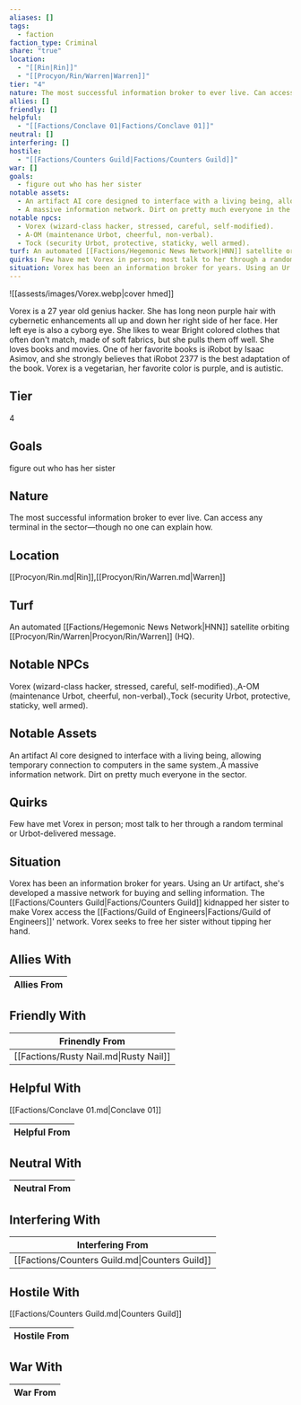 ```yaml
---
aliases: []
tags:
  - faction
faction_type: Criminal
share: "true"
location:
  - "[[Rin|Rin]]"
  - "[[Procyon/Rin/Warren|Warren]]"
tier: "4"
nature: The most successful information broker to ever live. Can access any terminal in the sector—though no one can explain how.
allies: []
friendly: []
helpful:
  - "[[Factions/Conclave 01|Factions/Conclave 01]]"
neutral: []
interfering: []
hostile:
  - "[[Factions/Counters Guild|Factions/Counters Guild]]"
war: []
goals:
  - figure out who has her sister
notable assets:
  - An artifact AI core designed to interface with a living being, allowing temporary connection to computers in the same system.
  - A massive information network. Dirt on pretty much everyone in the sector.
notable npcs:
  - Vorex (wizard-class hacker, stressed, careful, self-modified).
  - A-OM (maintenance Urbot, cheerful, non-verbal).
  - Tock (security Urbot, protective, staticky, well armed).
turf: An automated [[Factions/Hegemonic News Network|HNN]] satellite orbiting [[Procyon/Rin/Warren|Procyon/Rin/Warren]] (HQ).
quirks: Few have met Vorex in person; most talk to her through a random terminal or Urbot-delivered message.
situation: Vorex has been an information broker for years. Using an Ur artifact, she's developed a massive network for buying and selling information. The [[Factions/Counters Guild|Factions/Counters Guild]] kidnapped her sister to make Vorex access the [[Factions/Guild of Engineers|Factions/Guild of Engineers]]' network. Vorex seeks to free her sister without tipping her hand.
---
```

![[assests/images/Vorex.webp|cover hmed]]

Vorex is a 27 year old genius hacker. She has long neon purple hair with cybernetic enhancements all up and down her right side of her face. Her left eye is also a cyborg eye. She likes to wear Bright colored clothes that often don't match, made of soft fabrics, but she pulls them off well. She loves books and movies. One of her favorite books is iRobot by Isaac Asimov, and she strongly believes that iRobot 2377 is the best adaptation of the book. Vorex is a vegetarian, her favorite color is purple, and is autistic. 

## Tier

4

## Goals

figure out who has her sister

## Nature

The most successful information broker to ever live. Can access any terminal in the sector—though no one can explain how.

## Location

[[Procyon/Rin.md|Rin]],[[Procyon/Rin/Warren.md|Warren]]

## Turf

An automated [[Factions/Hegemonic News Network|HNN]] satellite orbiting [[Procyon/Rin/Warren|Procyon/Rin/Warren]] (HQ).

## Notable NPCs

Vorex (wizard-class hacker, stressed, careful, self-modified).,A-OM (maintenance Urbot, cheerful, non-verbal).,Tock (security Urbot, protective, staticky, well armed).

## Notable Assets

An artifact AI core designed to interface with a living being, allowing temporary connection to computers in the same system.,A massive information network. Dirt on pretty much everyone in the sector.

## Quirks

Few have met Vorex in person; most talk to her through a random terminal or Urbot-delivered message.

## Situation

Vorex has been an information broker for years. Using an Ur artifact, she's developed a massive network for buying and selling information. The [[Factions/Counters Guild|Factions/Counters Guild]] kidnapped her sister to make Vorex access the [[Factions/Guild of Engineers|Factions/Guild of Engineers]]' network. Vorex seeks to free her sister without tipping her hand.

## Allies With



| Allies From |
| ----------- |


## Friendly With



| Frinendly From                         |
| -------------------------------------- |
| [[Factions/Rusty Nail.md\|Rusty Nail]] |


## Helpful With

[[Factions/Conclave 01.md|Conclave 01]]

| Helpful From |
| ------------ |


## Neutral With




| Neutral From |
| ------------ |



## Interfering With




| Interfering From                               |
| ---------------------------------------------- |
| [[Factions/Counters Guild.md\|Counters Guild]] |



## Hostile With

[[Factions/Counters Guild.md|Counters Guild]]


| Hostile From |
| ------------ |



## War With



| War From |
| -------- |


